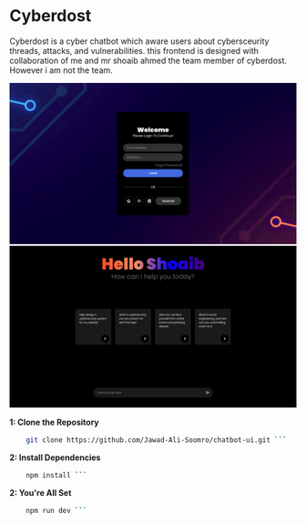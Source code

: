 # Cyberdost

Cyberdost is a cyber chatbot which aware users about cybersceurity threads, attacks, and vulnerabilities.
this frontend is designed with collaboration of me and mr shoaib ahmed the team member of cyberdost.
However i am not the team.

![login page](./public/login.png)
![main page](./public/main%20screen.png)

**1: Clone the Repository**

````bash
    git clone https://github.com/Jawad-Ali-Soomro/chatbot-ui.git ```
````

**2: Install Dependencies**

````bash
    npm install ```
````

**2: You're All Set**

````bash
    npm run dev ```
````
